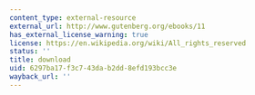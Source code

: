 ```yaml
---
content_type: external-resource
external_url: http://www.gutenberg.org/ebooks/11
has_external_license_warning: true
license: https://en.wikipedia.org/wiki/All_rights_reserved
status: ''
title: download
uid: 6297ba17-f3c7-43da-b2dd-8efd193bcc3e
wayback_url: ''
---
```

